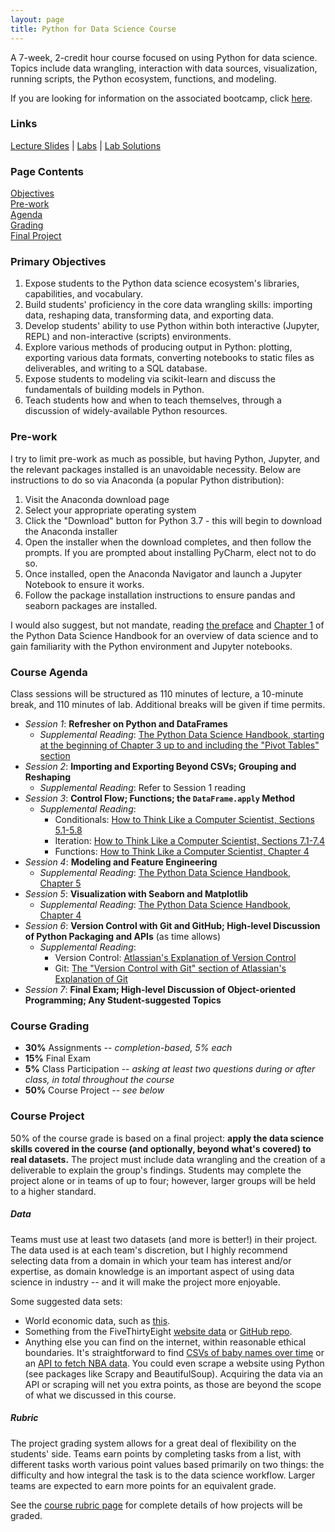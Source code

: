 ```yaml
---
layout: page
title: Python for Data Science Course
---
```


A 7-week, 2-credit hour course focused on using Python for data science.
Topics include data wrangling, interaction with data sources, visualization, running scripts, the Python ecosystem, functions, and modeling.

If you are looking for information on the associated bootcamp, click [here](/courses/pages/python-for-ds-bootcamp).

### Links
[Lecture Slides](https://www.dropbox.com/sh/5hwwqbfx3fep4z5/AADMJTxKB0_ZmSBnt8s8GDaOa?dl=0) | [Labs](https://www.dropbox.com/sh/qyob4c7lmmwlvxo/AADs0aIMezKmE_BTsuk6TbH1a?dl=0) | [Lab Solutions](https://github.com/uc-python/python-for-ds-course/tree/master/lab_solutions)

### Page Contents<br>
[Objectives](#primary-objectives)<br>
[Pre-work](#pre-work)<br>
[Agenda](#course-agenda)<br>
[Grading](#course-grading)<br>
[Final Project](#course-project)<br>

### Primary Objectives
1. Expose students to the Python data science ecosystem's libraries, capabilities, and vocabulary.
2. Build students' proficiency in the core data wrangling skills: importing data, reshaping data, transforming data, and exporting data.
3. Develop students' ability to use Python within both interactive (Jupyter, REPL) and non-interactive (scripts) environments.
4. Explore various methods of producing output in Python: plotting, exporting various data formats, converting notebooks to static files as deliverables, and writing to a SQL database.
5. Expose students to modeling via scikit-learn and discuss the fundamentals of building models in Python.
6. Teach students how and when to teach themselves, through a discussion of widely-available Python resources.

### Pre-work
I try to limit pre-work as much as possible, but having Python, Jupyter, and the relevant packages installed is an unavoidable necessity.
Below are instructions to do so via Anaconda (a popular Python distribution):
1. Visit the Anaconda download page
2. Select your appropriate operating system
3. Click the "Download" button for Python 3.7 - this will begin to download the Anaconda installer
4. Open the installer when the download completes, and then follow the prompts. If you are prompted about installing PyCharm, elect not to do so.
5. Once installed, open the Anaconda Navigator and launch a Jupyter Notebook to ensure it works.
6. Follow the package installation instructions to ensure pandas and seaborn packages are installed.

I would also suggest, but not mandate, reading [the preface](https://jakevdp.github.io/PythonDataScienceHandbook/00.00-preface.html) and [Chapter 1](https://jakevdp.github.io/PythonDataScienceHandbook/01.00-ipython-beyond-normal-python.html) of the Python Data Science Handbook for an overview of data science and to gain familiarity with the Python environment and Jupyter notebooks.

### Course Agenda
Class sessions will be structured as 110 minutes of lecture, a 10-minute break, and 110 minutes of lab.
Additional breaks will be given if time permits.

- *Session 1*: **Refresher on Python and DataFrames**
  - *Supplemental Reading*: [The Python Data Science Handbook, starting at the beginning of Chapter 3 up to and including the "Pivot Tables" section](https://jakevdp.github.io/PythonDataScienceHandbook/03.00-introduction-to-pandas.html)
- *Session 2*: **Importing and Exporting Beyond CSVs; Grouping and Reshaping**
  - *Supplemental Reading*: Refer to Session 1 reading
- *Session 3*: **Control Flow; Functions; the `DataFrame.apply` Method**
  - *Supplemental Reading*:
    - Conditionals: [How to Think Like a Computer Scientist, Sections 5.1-5.8](http://openbookproject.net/thinkcs/python/english3e/conditionals.html)
    - Iteration: [How to Think Like a Computer Scientist, Sections 7.1-7.4](http://openbookproject.net/thinkcs/python/english3e/iteration.html)
    - Functions: [How to Think Like a Computer Scientist, Chapter 4](http://openbookproject.net/thinkcs/python/english3e/functions.html)
- *Session 4*: **Modeling and Feature Engineering**
  - *Supplemental Reading*: [The Python Data Science Handbook, Chapter 5](https://jakevdp.github.io/PythonDataScienceHandbook/05.00-machine-learning.html)
- *Session 5*: **Visualization with Seaborn and Matplotlib**
  - *Supplemental Reading*: [The Python Data Science Handbook, Chapter 4](https://jakevdp.github.io/PythonDataScienceHandbook/04.00-introduction-to-matplotlib.html)
- *Session 6*: **Version Control with Git and GitHub; High-level Discussion of Python Packaging and APIs** (as time allows)
  - *Supplemental Reading*:
    - Version Control: [Atlassian's Explanation of Version Control](https://www.atlassian.com/git/tutorials/what-is-version-control)
    - Git: [The "Version Control with Git" section of Atlassian's Explanation of Git](https://www.atlassian.com/git/tutorials/what-is-git#version-control-with-git)
- *Session 7*: **Final Exam; High-level Discussion of Object-oriented Programming; Any Student-suggested Topics**

### Course Grading
- **30%** Assignments -- *completion-based, 5% each*
- **15%** Final Exam
- **5%** Class Participation -- *asking at least two questions during or after class, in total throughout the course*
- **50%** Course Project -- *see below*

### Course Project
50% of the course grade is based on a final project: **apply the data science skills covered in the course (and optionally, beyond what's covered) to real datasets.**
The project must include data wrangling and the creation of a deliverable to explain the group's findings.
Students may complete the project alone or in teams of up to four;
however, larger groups will be held to a higher standard.

##### Data
Teams must use at least two datasets (and more is better!) in their project.
The data used is at each team's discretion, but I highly recommend selecting data from a domain in which your team has interest and/or expertise, as domain knowledge is an important aspect of using data science in industry -- and it will make the project more enjoyable.

Some suggested data sets:
- World economic data, such as [this](https://data.worldbank.org/indicator/NY.GDP.MKTP.KD.ZG?view=chart).
- Something from the FiveThirtyEight [website data](https://data.fivethirtyeight.com) or [GitHub repo](https://github.com/fivethirtyeight/data).
- Anything else you can find on the internet, within reasonable ethical boundaries. It's straightforward to find [CSVs of baby names over time](https://github.com/hadley/data-baby-names/blob/master/baby-names.csv) or an [API to fetch NBA data](https://github.com/swar/nba_api). You could even scrape a website using Python (see packages like Scrapy and BeautifulSoup). Acquiring the data via an API or scraping will net you extra points, as those are beyond the scope of what we discussed in this course.

##### Rubric
The project grading system allows for a great deal of flexibility on the students' side.
Teams earn points by completing tasks from a list, with different tasks worth various point values based primarily on two things:
the difficulty and how integral the task is to the data science workflow.
Larger teams are expected to earn more points for an equivalent grade.

See the [course rubric page](/courses/rubrics/python-for-ds-course-final-project) for complete details of how projects will be graded.
